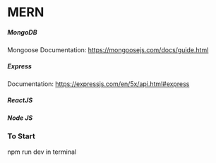 # MERN

##### MongoDB
Mongoose Documentation: https://mongoosejs.com/docs/guide.html

##### Express
Documentation: https://expressjs.com/en/5x/api.html#express

##### ReactJS

##### Node JS

### To Start
npm run dev in terminal
